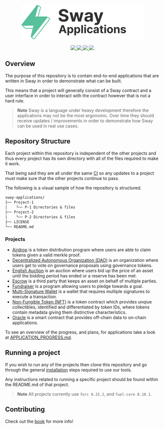 <p align="center">
    <picture>
        <source media="(prefers-color-scheme: dark)" srcset=".docs/sway-apps-logo-dark-theme.png">
        <img alt="SwayApps logo" width="400px" src=".docs/sway-apps-logo-light-theme.png">
    </picture>
</p>

<p align="center">
    <a href="https://github.com/FuelLabs/sway-applications/actions/workflows/ci.yml" alt="CI">
        <img src="https://github.com/FuelLabs/sway-applications/actions/workflows/ci.yml/badge.svg" />
    </a>
    <a href="https://crates.io/crates/forc/0.25.2" alt="forc">
        <img src="https://img.shields.io/badge/forc-v0.25.2-orange" />
    </a>
    <a href="./LICENSE" alt="forc">
        <img src="https://img.shields.io/github/license/FuelLabs/sway-applications" />
    </a>
    <a href="https://discord.gg/xfpK4Pe">
        <img src="https://img.shields.io/discord/732892373507375164?color=6A7EC2&logo=discord&logoColor=ffffff&labelColor=6A7EC2&label=Discord" />
    </a>
</p>

## Overview

The purpose of this repository is to contain end-to-end applications that are written in Sway in order to demonstrate what can be built.

This means that a project will generally consist of a Sway contract and a user interface in order to interact with the contract however that is not a hard rule.

> **Note**
> Sway is a language under heavy development therefore the applications may not be the most ergonomic. Over time they should receive updates / improvements in order to demonstrate how Sway can be used in real use cases.

## Repository Structure

Each project within this repository is independent of the other projects and thus every project has its own directory with all of the files required to make it work.

That being said they are all under the same [CI](.github/workflows/ci.yml) so any updates to a project must make sure that the other projects continue to pass.

The following is a visual sample of how the repository is structured.

```
sway-applications/
├── Project-1
|    └── P-1 Directories & files
├── Project-2
|    └── P-2 Directories & files
├── LICENSE
└── README.md
```

### Projects

- [Airdrop](./airdrop/) is a token distribution program where users are able to claim tokens given a valid merkle proof.
- [Decentralized Autonomous Organization (DAO)](./dao-voting) is an organization where users get to vote on governance proposals using governance tokens.
- [English Auction](./auctions/english-auction/) is an auction where users bid up the price of an asset until the bidding period has ended or a reserve has been met.
- [Escrow](./escrow) is a third party that keeps an asset on behalf of multiple parties.
- [Fundraiser](./fundraiser/) is a program allowing users to pledge towards a goal.
- [Multi-Signature Wallet](./multisig-wallet) is a wallet that requires multiple signatures to execute a transaction.
- [Non-Fungible Token (NFT)](./NFT) is a token contract which provides unqiue collectibles, identified and differentiated by token IDs, where tokens contain metadata giving them distinctive characteristics.
- [Oracle](./oracle) is a smart contract that provides off-chain data to on-chain applications.

To see an overview of the progress, and plans, for applications take a look at [APPLICATION_PROGRESS.md](./APPLICATION_PROGRESS.md).

## Running a project

If you wish to run any of the projects then clone this repository and go through the general [installation](https://fuellabs.github.io/sway/) steps required to use our tools.

Any instructions related to running a specific project should be found within the README.md of that project.

> **Note**
> All projects currently use `forc 0.25.2`, and `fuel-core 0.10.1`.

## Contributing

Check out the [book](https://fuellabs.github.io/sway-applications/book/index.html) for more info!
